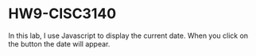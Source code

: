 # HW9-CISC3140
In this lab, I use Javascript to display the current date. When you click on the button the date will appear.
